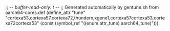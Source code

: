 ;; -*- buffer-read-only: t -*-
;; Generated automatically by gentune.sh from aarch64-cores.def
(define_attr "tune"
	"cortexa53,cortexa57,cortexa72,thunderx,xgene1,cortexa57cortexa53,cortexa72cortexa53"
	(const (symbol_ref "((enum attr_tune) aarch64_tune)")))
